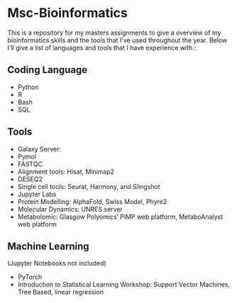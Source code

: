 # Msc-Bioinformatics
This is a repository for my masters assignments to give a overview of my bioinformatics skills and the tools that I've used throughout the year. Below I'll give a list of languages and tools that I have experience with :

## Coding Language

- Python
- R
- Bash
- SQL

## Tools

- Galaxy Server: 
- Pymol
- FASTQC
- Alignment tools: Hisat, Minimap2
- DESEQ2
- Single cell tools: Seurat, Harmony, and Slingshot
- Jupyter Labs
- Protein Modelling: AlphaFold, Swiss Model, Phyre2
- Molecular Dynamics: UNRES server
- Metabolomic: Glasgow Polyomics’ PiMP web platform,  MetaboAnalyst web platform

## Machine Learning
(Jupyter Notebooks not included) 

- PyTorch
- Introduction to Statistical Learning Workshop: Support Vector Machines, Tree Based, linear regression
